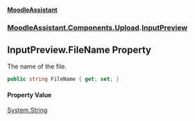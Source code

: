 #### [MoodleAssistant](index.md 'index')
### [MoodleAssistant.Components.Upload](MoodleAssistant.Components.Upload.md 'MoodleAssistant.Components.Upload').[InputPreview](MoodleAssistant.Components.Upload.InputPreview.md 'MoodleAssistant.Components.Upload.InputPreview')

## InputPreview.FileName Property

The name of the file.

```csharp
public string FileName { get; set; }
```

#### Property Value
[System.String](https://docs.microsoft.com/en-us/dotnet/api/System.String 'System.String')